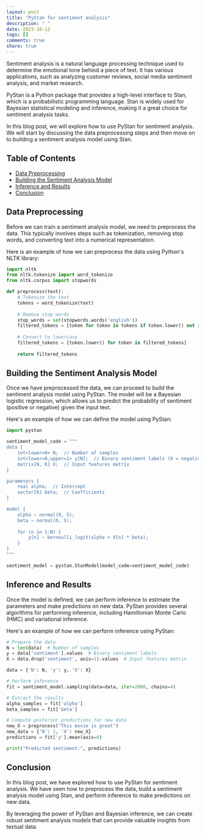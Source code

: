 ```yaml
---
layout: post
title: "PyStan for sentiment analysis"
description: " "
date: 2023-10-12
tags: []
comments: true
share: true
---
```


Sentiment analysis is a natural language processing technique used to determine the emotional tone behind a piece of text. It has various applications, such as analyzing customer reviews, social media sentiment analysis, and market research.

PyStan is a Python package that provides a high-level interface to Stan, which is a probabilistic programming language. Stan is widely used for Bayesian statistical modeling and inference, making it a great choice for sentiment analysis tasks.

In this blog post, we will explore how to use PyStan for sentiment analysis. We will start by discussing the data preprocessing steps and then move on to building a sentiment analysis model using Stan.

## Table of Contents
- [Data Preprocessing](#data-preprocessing)
- [Building the Sentiment Analysis Model](#building-the-sentiment-analysis-model)
- [Inference and Results](#inference-and-results)
- [Conclusion](#conclusion)

## Data Preprocessing

Before we can train a sentiment analysis model, we need to preprocess the data. This typically involves steps such as tokenization, removing stop words, and converting text into a numerical representation.

Here is an example of how we can preprocess the data using Python's NLTK library:

```python
import nltk
from nltk.tokenize import word_tokenize
from nltk.corpus import stopwords

def preprocess(text):
    # Tokenize the text
    tokens = word_tokenize(text)
    
    # Remove stop words
    stop_words = set(stopwords.words('english'))
    filtered_tokens = [token for token in tokens if token.lower() not in stop_words]
    
    # Convert to lowercase
    filtered_tokens = [token.lower() for token in filtered_tokens]
    
    return filtered_tokens
```

## Building the Sentiment Analysis Model

Once we have preprocessed the data, we can proceed to build the sentiment analysis model using PyStan. The model will be a Bayesian logistic regression, which allows us to predict the probability of sentiment (positive or negative) given the input text.

Here's an example of how we can define the model using PyStan:

```python
import pystan

sentiment_model_code = """
data {
    int<lower=0> N;  // Number of samples
    int<lower=0,upper=1> y[N];  // Binary sentiment labels (0 = negative, 1 = positive)
    matrix[N, K] X;  // Input features matrix
}

parameters {
    real alpha;  // Intercept
    vector[K] beta;  // Coefficients
}

model {
    alpha ~ normal(0, 5);
    beta ~ normal(0, 5);
    
    for (n in 1:N) {
        y[n] ~ bernoulli_logit(alpha + X[n] * beta);
    }
}
"""

sentiment_model = pystan.StanModel(model_code=sentiment_model_code)
```

## Inference and Results

Once the model is defined, we can perform inference to estimate the parameters and make predictions on new data. PyStan provides several algorithms for performing inference, including Hamiltonian Monte Carlo (HMC) and variational inference.

Here's an example of how we can perform inference using PyStan:

```python
# Prepare the data
N = len(data)  # Number of samples
y = data['sentiment'].values  # Binary sentiment labels
X = data.drop('sentiment', axis=1).values  # Input features matrix

data = {'N': N, 'y': y, 'X': X}

# Perform inference
fit = sentiment_model.sampling(data=data, iter=2000, chains=4)

# Extract the results
alpha_samples = fit['alpha']
beta_samples = fit['beta']

# Compute posterior predictions for new data
new_X = preprocess("This movie is great")
new_data = {'N': 1, 'X': new_X}
predictions = fit['y'].mean(axis=0)

print("Predicted sentiment:", predictions)
```

## Conclusion

In this blog post, we have explored how to use PyStan for sentiment analysis. We have seen how to preprocess the data, build a sentiment analysis model using Stan, and perform inference to make predictions on new data.

By leveraging the power of PyStan and Bayesian inference, we can create robust sentiment analysis models that can provide valuable insights from textual data.
